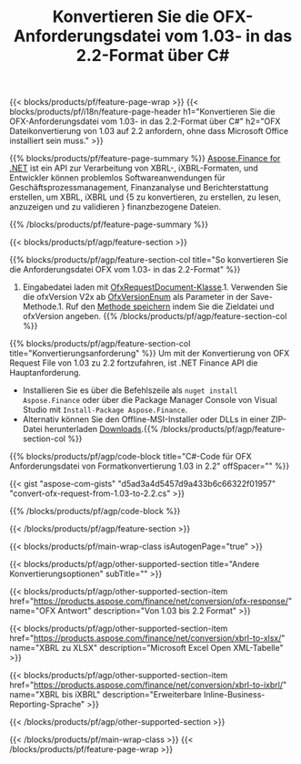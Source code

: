 ﻿---
title: Konvertieren Sie die OFX-Anforderungsdatei vom 1.03- in das 2.2-Format über C#
description: Beispielcode für OFX-Anforderungsdatei von 1.03 bis 2.2 C#-Konvertierung. Verwenden Sie API Beispielcode für die Batch-OFX-Anforderungsumwandlung in .NET-basierten Anwendungen. 
url: /de/net/conversion/ofx-request/
family: finance
platformtag: net
feature: conversion
informat: OFX Request 1.03
outformat: OFX Request 2.2
otherformats: OFX Response
---
{{< blocks/products/pf/feature-page-wrap >}}
{{< blocks/products/pf/i18n/feature-page-header h1="Konvertieren Sie die OFX-Anforderungsdatei vom 1.03- in das 2.2-Format über C#" h2="OFX Dateikonvertierung von 1.03 auf 2.2 anfordern, ohne dass Microsoft Office installiert sein muss." >}}

{{% blocks/products/pf/feature-page-summary %}}
[Aspose.Finance for .NET](https://products.aspose.com/finance/net/) ist ein API zur Verarbeitung von XBRL-, iXBRL-Formaten, und Entwickler können problemlos Softwareanwendungen für Geschäftsprozessmanagement, Finanzanalyse und Berichterstattung erstellen, um XBRL, iXBRL und {5 zu konvertieren, zu erstellen, zu lesen, anzuzeigen und zu validieren } finanzbezogene Dateien. 

{{% /blocks/products/pf/feature-page-summary %}}

{{< blocks/products/pf/agp/feature-section >}}

{{% blocks/products/pf/agp/feature-section-col title="So konvertieren Sie die Anforderungsdatei OFX vom 1.03- in das 2.2-Format" %}}
1. Eingabedatei laden mit [OfxRequestDocument-Klasse](https://apireference.aspose.com/finance/net/aspose.finance.ofx/ofxrequestdocument).1. Verwenden Sie die ofxVersion V2x ab [OfxVersionEnum](https://apireference.aspose.com/finance/net/aspose.finance.ofx/ofxversionenum) als Parameter in der Save-Methode.1. Ruf den [Methode speichern](https://apireference.aspose.com/finance/net/aspose.finance.ofx/ofxrequestdocument/methods/save) indem Sie die Zieldatei und ofxVersion angeben.
{{% /blocks/products/pf/agp/feature-section-col %}}

{{% blocks/products/pf/agp/feature-section-col title="Konvertierungsanforderung" %}}
Um mit der Konvertierung von OFX Request File von 1.03 zu 2.2 fortzufahren, ist .NET Finance API die Hauptanforderung. 
- Installieren Sie es über die Befehlszeile als ```nuget install Aspose.Finance``` oder über die Package Manager Console von Visual Studio mit ```Install-Package Aspose.Finance```.
- Alternativ können Sie den Offline-MSI-Installer oder DLLs in einer ZIP-Datei herunterladen [Downloads](https://downloads.aspose.com/finance/net).{{% /blocks/products/pf/agp/feature-section-col %}}

{{% blocks/products/pf/agp/code-block title="C#-Code für OFX Anforderungsdatei von Formatkonvertierung 1.03 in 2.2" offSpacer="" %}}

{{< gist "aspose-com-gists" "d5ad3a4d5457d9a433b6c66322f01957" "convert-ofx-request-from-1.03-to-2.2.cs" >}}

{{% /blocks/products/pf/agp/code-block %}}

{{< /blocks/products/pf/agp/feature-section >}}

{{< blocks/products/pf/main-wrap-class isAutogenPage="true" >}}

{{< blocks/products/pf/agp/other-supported-section title="Andere Konvertierungsoptionen" subTitle="" >}}

{{< blocks/products/pf/agp/other-supported-section-item href="https://products.aspose.com/finance/net/conversion/ofx-response/" name="OFX Antwort" description="Von 1.03 bis 2.2 Format" >}}

{{< blocks/products/pf/agp/other-supported-section-item href="https://products.aspose.com/finance/net/conversion/xbrl-to-xlsx/" name="XBRL zu XLSX" description="Microsoft Excel Open XML-Tabelle" >}}

{{< blocks/products/pf/agp/other-supported-section-item href="https://products.aspose.com/finance/net/conversion/xbrl-to-ixbrl/" name="XBRL bis iXBRL" description="Erweiterbare Inline-Business-Reporting-Sprache" >}}

{{< /blocks/products/pf/agp/other-supported-section >}}

{{< /blocks/products/pf/main-wrap-class >}}
{{< /blocks/products/pf/feature-page-wrap >}}